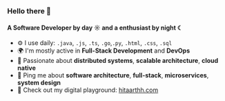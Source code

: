 ### Hello there 👋

#### A Software Developer by day ☼ and a enthusiast by night ☾

- ⚙️ I use daily: `.java`, `.js`, `.ts`, `.go`,`.py`, `.html`, `.css`, `.sql`
- 🌍 I'm mostly active in **Full-Stack Development** and **DevOps**
- 🎯 Passionate about **distributed systems**, **scalable architecture**, **cloud native**
- 💬 Ping me about **software architecture**, **full-stack**, **microservices**, **system design**
- 🚀 Check out my digital playground: [hitaarthh.com](https://hitaarthh.com)

